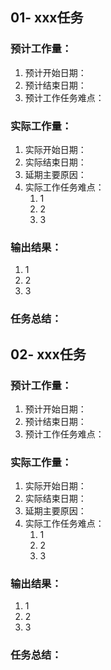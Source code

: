 ## 01- xxx任务

### 预计工作量：

1. 预计开始日期：
2. 预计结束日期：
3. 预计工作任务难点：

### 实际工作量：

1. 实际开始日期：
2. 实际结束日期：
3. 延期主要原因：
4. 实际工作任务难点：
   1. 1
   2. 2
   3. 3

### 输出结果：

1. 1
2. 2
3. 3

### 任务总结：



## 02- xxx任务

### 预计工作量：

1. 预计开始日期：
2. 预计结束日期：
3. 预计工作任务难点：

### 实际工作量：

1. 实际开始日期：
2. 实际结束日期：
3. 延期主要原因：
4. 实际工作任务难点：
   1. 1
   2. 2
   3. 3

### 输出结果：

1. 1
2. 2
3. 3

### 任务总结：

